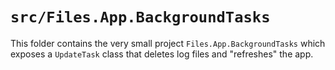 # `src/Files.App.BackgroundTasks`

This folder contains the very small project `Files.App.BackgroundTasks` which exposes a `UpdateTask` class that deletes log files and "refreshes" the app.
